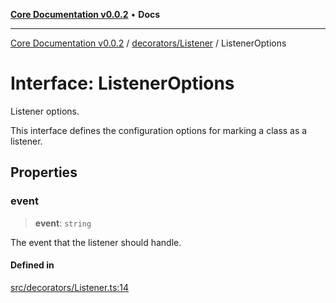 [**Core Documentation v0.0.2**](../../../README.md) • **Docs**

***

[Core Documentation v0.0.2](../../../modules.md) / [decorators/Listener](../README.md) / ListenerOptions

# Interface: ListenerOptions

Listener options.

This interface defines the configuration options for marking a class as a listener.

## Properties

### event

> **event**: `string`

The event that the listener should handle.

#### Defined in

[src/decorators/Listener.ts:14](https://github.com/stonemjs/core/blob/aa2a76ee3b0b5f73fa20c9cec0decb9263cddbc2/src/decorators/Listener.ts#L14)
